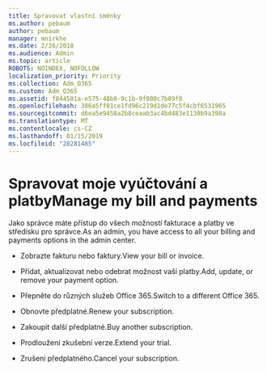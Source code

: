 ```yaml
---
title: Spravovat vlastní směnky
ms.author: pebaum
author: pebaum
manager: mnirkhe
ms.date: 2/26/2018
ms.audience: Admin
ms.topic: article
ROBOTS: NOINDEX, NOFOLLOW
localization_priority: Priority
ms.collection: Adm_O365
ms.custom: Adm_O365
ms.assetid: f844501a-e575-48b8-9c1b-9f800c7b89f8
ms.openlocfilehash: 386a5ff01ce1fd96c219d1de77c5f4cbf6531965
ms.sourcegitcommit: d6ea5e9458a2b8ceaab3ac4bd483e1130b9a398a
ms.translationtype: MT
ms.contentlocale: cs-CZ
ms.lasthandoff: 01/15/2019
ms.locfileid: "28281485"
---
```

# <a name="manage-my-bill-and-payments"></a><span data-ttu-id="65632-102">Spravovat moje vyúčtování a platby</span><span class="sxs-lookup"><span data-stu-id="65632-102">Manage my bill and payments</span></span>

<span data-ttu-id="65632-103">Jako správce máte přístup do všech možností fakturace a platby ve středisku pro správce.</span><span class="sxs-lookup"><span data-stu-id="65632-103">As an admin, you have access to all your billing and payments options in the admin center.</span></span>
  
- <span data-ttu-id="65632-104">Zobrazte fakturu nebo faktury.</span><span class="sxs-lookup"><span data-stu-id="65632-104">View your bill or invoice.</span></span>
    
- <span data-ttu-id="65632-105">Přidat, aktualizovat nebo odebrat možnost vaší platby.</span><span class="sxs-lookup"><span data-stu-id="65632-105">Add, update, or remove your payment option.</span></span>
    
- <span data-ttu-id="65632-106">Přepněte do různých služeb Office 365.</span><span class="sxs-lookup"><span data-stu-id="65632-106">Switch to a different Office 365.</span></span>
    
- <span data-ttu-id="65632-107">Obnovte předplatné.</span><span class="sxs-lookup"><span data-stu-id="65632-107">Renew your subscription.</span></span>
    
- <span data-ttu-id="65632-108">Zakoupit další předplatné.</span><span class="sxs-lookup"><span data-stu-id="65632-108">Buy another subscription.</span></span>
    
- <span data-ttu-id="65632-109">Prodloužení zkušební verze.</span><span class="sxs-lookup"><span data-stu-id="65632-109">Extend your trial.</span></span>
    
- <span data-ttu-id="65632-110">Zrušení předplatného.</span><span class="sxs-lookup"><span data-stu-id="65632-110">Cancel your subscription.</span></span>
    

